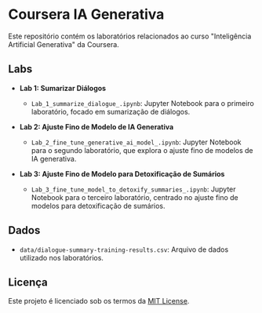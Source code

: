 # Coursera IA Generativa

Este repositório contém os laboratórios relacionados ao curso "Inteligência Artificial Generativa" da Coursera.

## Labs

- **Lab 1: Sumarizar Diálogos**
  - `Lab_1_summarize_dialogue_.ipynb`: Jupyter Notebook para o primeiro laboratório, focado em sumarização de diálogos.
  
- **Lab 2: Ajuste Fino de Modelo de IA Generativa**
  - `Lab_2_fine_tune_generative_ai_model_.ipynb`: Jupyter Notebook para o segundo laboratório, que explora o ajuste fino de modelos de IA generativa.

- **Lab 3: Ajuste Fino de Modelo para Detoxificação de Sumários**
  - `Lab_3_fine_tune_model_to_detoxify_summaries_.ipynb`: Jupyter Notebook para o terceiro laboratório, centrado no ajuste fino de modelos para detoxificação de sumários.

## Dados

- `data/dialogue-summary-training-results.csv`: Arquivo de dados utilizado nos laboratórios.

## Licença

Este projeto é licenciado sob os termos da [MIT License](LICENSE).

